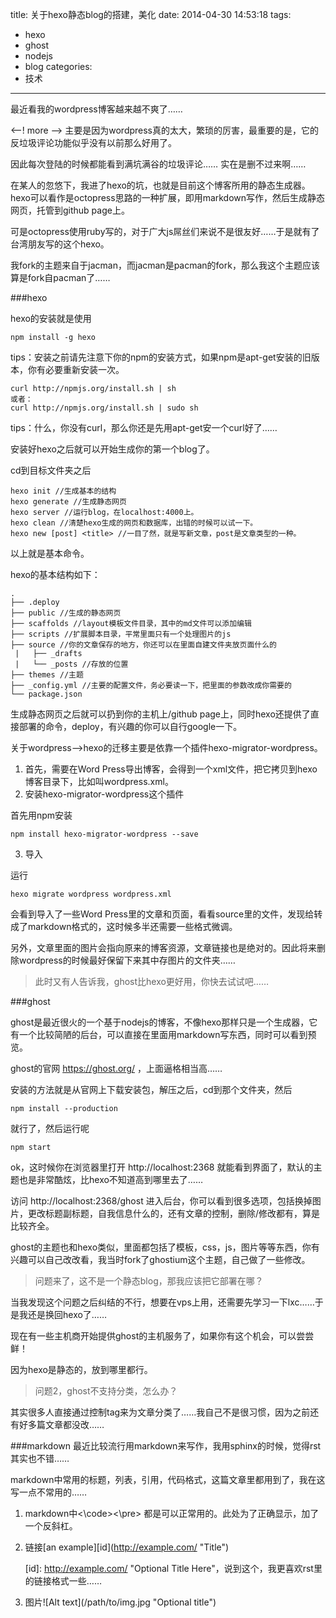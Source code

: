 title: 关于hexo静态blog的搭建，美化
date: 2014-04-30 14:53:18
tags:
- hexo
- ghost
- nodejs
- blog
categories:
- 技术
---

最近看我的wordpress博客越来越不爽了……

<--! more -->
主要是因为wordpress真的太大，繁琐的厉害，最重要的是，它的反垃圾评论功能似乎没有以前那么好用了。

因此每次登陆的时候都能看到满坑满谷的垃圾评论……
实在是删不过来啊……

在某人的忽悠下，我进了hexo的坑，也就是目前这个博客所用的静态生成器。hexo可以看作是octopress思路的一种扩展，即用markdown写作，然后生成静态网页，托管到github page上。

可是octopress使用ruby写的，对于广大js屌丝们来说不是很友好……于是就有了台湾朋友写的这个hexo。

我fork的主题来自于jacman，而jacman是pacman的fork，那么我这个主题应该算是fork自pacman了……

###hexo

hexo的安装就是使用

    npm install -g hexo
tips：安装之前请先注意下你的npm的安装方式，如果npm是apt-get安装的旧版本，你有必要重新安装一次。

    curl http://npmjs.org/install.sh | sh
    或者：
    curl http://npmjs.org/install.sh | sudo sh
tips：什么，你没有curl，那么你还是先用apt-get安一个curl好了……

安装好hexo之后就可以开始生成你的第一个blog了。

cd到目标文件夹之后

    hexo init //生成基本的结构
    hexo generate //生成静态网页
    hexo server //运行blog，在localhost:4000上。
    hexo clean //清楚hexo生成的网页和数据库，出错的时候可以试一下。
    hexo new [post] <title> //一目了然，就是写新文章，post是文章类型的一种。
以上就是基本命令。

hexo的基本结构如下：

    .
    ├── .deploy
    ├── public //生成的静态网页
    ├── scaffolds //layout模板文件目录，其中的md文件可以添加编辑
    ├── scripts //扩展脚本目录，平常里面只有一个处理图片的js
    ├── source //你的文章保存的地方，你还可以在里面自建文件夹放页面什么的
     |   ├── _drafts
     |   └── _posts //存放的位置
    ├── themes //主题
    ├── _config.yml //主要的配置文件，务必要读一下，把里面的参数改成你需要的
    └── package.json

生成静态网页之后就可以扔到你的主机上/github page上，同时hexo还提供了直接部署的命令，deploy，有兴趣的你可以自行google一下。

关于wordpress-->hexo的迁移主要是依靠一个插件hexo-migrator-wordpress。

1. 首先，需要在Word Press导出博客，会得到一个xml文件，把它拷贝到hexo博客目录下，比如叫wordpress.xml。
2. 安装hexo-migrator-wordpress这个插件

首先用npm安装

    npm install hexo-migrator-wordpress --save

3. 导入

运行

    hexo migrate wordpress wordpress.xml
会看到导入了一些Word Press里的文章和页面，看看source里的文件，发现给转成了markdown格式的，这时候多半还需要一些格式微调。

另外，文章里面的图片会指向原来的博客资源，文章链接也是绝对的。因此将来删除wordpress的时候最好保留下来其中存图片的文件夹……

>此时又有人告诉我，ghost比hexo更好用，你快去试试吧……

###ghost

ghost是最近很火的一个基于nodejs的博客，不像hexo那样只是一个生成器，它有一个比较简陋的后台，可以直接在里面用markdown写东西，同时可以看到预览。

ghost的官网 https://ghost.org/ ，上面逼格相当高……

安装的方法就是从官网上下载安装包，解压之后，cd到那个文件夹，然后

    npm install --production
就行了，然后运行呢

    npm start
ok，这时候你在浏览器里打开 http://localhost:2368 就能看到界面了，默认的主题也是非常酷炫，比hexo不知道高到哪里去了……

访问 http://localhost:2368/ghost 进入后台，你可以看到很多选项，包括换掉图片，更改标题副标题，自我信息什么的，还有文章的控制，删除/修改都有，算是比较齐全。

ghost的主题也和hexo类似，里面都包括了模板，css，js，图片等等东西，你有兴趣可以自己改改看，我当时fork了ghostium这个主题，自己做了一些修改。

>问题来了，这不是一个静态blog，那我应该把它部署在哪？

当我发现这个问题之后纠结的不行，想要在vps上用，还需要先学习一下lxc……于是我还是换回hexo了……

现在有一些主机商开始提供ghost的主机服务了，如果你有这个机会，可以尝尝鲜！

因为hexo是静态的，放到哪里都行。

>问题2，ghost不支持分类，怎么办？

其实很多人直接通过控制tag来为文章分类了……我自己不是很习惯，因为之前还有好多篇文章都没改……

###markdown
最近比较流行用markdown来写作，我用sphinx的时候，觉得rst其实也不错……

markdown中常用的标题，列表，引用，代码格式，这篇文章里都用到了，我在这写一点不常用的……

1. markdown中<\code><\pre> 都是可以正常用的。此处为了正确显示，加了一个反斜杠。
2. 链接[an example][id]\(http://example.com/ "Title")

   [id]: http://example.com/  "Optional Title Here"，说到这个，我更喜欢rst里的链接格式一些……
3. 图片![Alt text]\(/path/to/img.jpg "Optional title")





